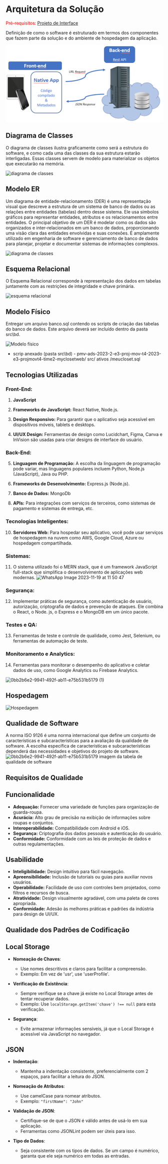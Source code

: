# Arquitetura da Solução

<span style="color:red">Pré-requisitos: <a href="3-Projeto de Interface.md"> Projeto de Interface</a></span>

Definição de como o software é estruturado em termos dos componentes que fazem parte da solução e do ambiente de hospedagem da aplicação.

![Arquitetura da Solução](img/02-mob-arch.png)

## Diagrama de Classes

O diagrama de classes ilustra graficamente como será a estrutura do software, e como cada uma das classes da sua estrutura estarão interligadas. Essas classes servem de modelo para materializar os objetos que executarão na memória.

![diagrama de classes](https://github.com/ICEI-PUC-Minas-PMV-ADS/pmv-ads-2023-2-e3-proj-mov-t4-2023-e3-projmovt4-time2-myclosetweb-atualizado/blob/main/docs/img/Classe%20UML.jpeg)

## Modelo ER

Um diagrama de entidade-relacionamento (DER) é uma representação visual que descreve a estrutura de um sistema de banco de dados ou as relações entre entidades (tabelas) dentro desse sistema. Ele usa símbolos gráficos para representar entidades, atributos e os relacionamentos entre entidades. O principal objetivo de um DER é modelar como os dados são organizados e inter-relacionados em um banco de dados, proporcionando uma visão clara das entidades envolvidas e suas conexões.  É amplamente utilizado em engenharia de software e gerenciamento de banco de dados para planejar, projetar e documentar sistemas de informações complexos.

![diagrama de classes](https://github.com/ICEI-PUC-Minas-PMV-ADS/pmv-ads-2023-2-e3-proj-mov-t4-2023-e3-projmovt4-time2-myclosetweb-atualizado/blob/5411395d0a1aae135bd37173f64963b0154ada21/docs/img/Diagrama%20ER%20Mycloset%2011.jpeg)


## Esquema Relacional

O Esquema Relacional corresponde à representação dos dados em tabelas juntamente com as restrições de integridade e chave primária.

![esquema relacional](esquema_relacional.jpg)
 
## Modelo Físico

Entregar um arquivo banco.sql contendo os scripts de criação das tabelas do banco de dados. Este arquivo deverá ser incluído dentro da pasta src\bd.

![Modelo físico](tela_banco.sql.jpg)

* scrip anexado (pasta src\bd) - pmv-ads-2023-2-e3-proj-mov-t4-2023-e3-projmovt4-time2-myclosetweb/ src/ ativos
/meucloset.sql
  
## Tecnologias Utilizadas

### Front-End:

1. **JavaScript** 
2. **Frameworks de JavaScript:** React Native, Node.js.

3. **Design Responsivo:** Para garantir que o aplicativo seja acessível em dispositivos móveis, tablets e desktops.

4. **UI/UX Design:** Ferramentas de design como Lucidchart, Figma, Canva e InVision são usadas para criar designs de interface do usuário.

### Back-End:

5. **Linguagem de Programação:** A escolha da linguagem de programação pode variar, mas linguagens populares incluem Python, Node.js (JavaScript), Java ou PHP.

6. **Frameworks de Desenvolvimento:** Express.js (Node.js).

7. **Banco de Dados:** MongoDb 

8. **APIs:** Para integrações com serviços de terceiros, como sistemas de pagamento e sistemas de entrega, etc.


### Tecnologias Inteligentes:

10. **Servidores Web:** Para hospedar seu aplicativo, você pode usar serviços de hospedagem na nuvem como AWS, Google Cloud, Azure ou hospedagem compartilhada.

### Sistemas:

11. O sistema utilizado foi o MERN stack, que é um framework JavaScript full-stack que simplifica o desenvolvimento de aplicações web modernas. 
![WhatsApp Image 2023-11-19 at 11 50 47](https://github.com/ICEI-PUC-Minas-PMV-ADS/pmv-ads-2023-2-e3-proj-mov-t4-2023-e3-projmovt4-time2-myclosetweb-atualizado/assets/112135152/fbb85e72-ceb0-485f-aa2a-38bbccac9f58)

### Segurança:

12. Implementar práticas de segurança, como autenticação de usuário, autorização, criptografia de dados e prevenção de ataques. Ele combina o React, o Node. js, o Express e o MongoDB em um único pacote.


### Testes e QA:

13. Ferramentas de teste e controle de qualidade, como Jest, Selenium, ou ferramentas de automação de teste.

### Monitoramento e Analytics:

14. Ferramentas para monitorar o desempenho do aplicativo e coletar dados de uso, como Google Analytics ou Firebase Analytics.

![0bb2b6e2-9941-492f-ab11-e75b531b5179 (1)](https://github.com/ICEI-PUC-Minas-PMV-ADS/pmv-ads-2023-2-e3-proj-mov-t4-2023-e3-projmovt4-time2-myclosetweb/assets/104511336/e0c02332-d5b6-47c6-8607-5cf7a30dd4c8)

## Hospedagem

![Hospedagem](hospedagem_lancamento.jpg)


## Qualidade de Software

A norma ISO 9126 é uma norma internacional que define um conjunto de características e subcaracterísticas para a avaliação da qualidade de software.  A escolha específica de características e subcaracterísticas dependerá das necessidades e objetivos do projeto de software.
![![0bb2b6e2-9941-492f-ab11-e75b531b5179](https://github.com/ICEI-PUC-Minas-PMV-ADS/pmv-ads-2023-2-e3-proj-mov-t4-2023-e3-projmovt4-time2-myclosetweb/assets/104511336/92ca2769-6662-4c64-82b4-06843a718be6)
imagem da tabela de qualidade de software](https://github.com/ICEI-PUC-Minas-PMV-ADS/pmv-ads-2023-2-e3-proj-mov-t4-2023-e3-projmovt4-time2-myclosetweb/blob/main/docs/img/Qualidade%20de%20Softwere-1.png)

## Requisitos de Qualidade

## Funcionalidade

- **Adequação:** Fornecer uma variedade de funções para organização de guarda-roupa.
- **Acurácia:** Alto grau de precisão na exibição de informações sobre roupas e conjuntos.
- **Interoperabilidade:** Compatibilidade com Android e iOS.
- **Segurança:** Criptografia dos dados pessoais e autenticação do usuário.
- **Conformidade:** Conformidade com as leis de proteção de dados e outras regulamentações.

## Usabilidade

- **Inteligibilidade:** Design intuitivo para fácil navegação.
- **Apreensibilidade:** Inclusão de tutoriais ou guias para auxiliar novos usuários.
- **Operabilidade:** Facilidade de uso com controles bem projetados, como filtros e recursos de busca.
- **Atratividade:** Design visualmente agradável, com uma paleta de cores apropriada.
- **Conformidade:** Adesão às melhores práticas e padrões da indústria para design de UI/UX.



## Qualidade dos Padrões de Codificação


## Local Storage

- **Nomeação de Chaves**: 
  - Use nomes descritivos e claros para facilitar a compreensão.
  - Exemplo: Em vez de 'usr', use 'userProfile'.

- **Verificação de Existência**: 
  - Sempre verifique se a chave já existe no Local Storage antes de tentar recuperar dados.
  - Exemplo: Use `localStorage.getItem('chave') !== null` para esta verificação.

- **Segurança**: 
  - Evite armazenar informações sensíveis, já que o Local Storage é acessível via JavaScript no navegador.


## JSON

- **Indentação**: 
  - Mantenha a indentação consistente, preferencialmente com 2 espaços, para facilitar a leitura do JSON.

- **Nomeação de Atributos**: 
  - Use camelCase para nomear atributos.
  - Exemplo: `"firstName": "John"`

- **Validação de JSON**: 
  - Certifique-se de que o JSON é válido antes de usá-lo em sua aplicação.
  - Ferramentas como JSONLint podem ser úteis para isso.

- **Tipo de Dados**: 
  - Seja consistente com os tipos de dados. Se um campo é numérico, garanta que ele seja numérico em todas as entradas.



